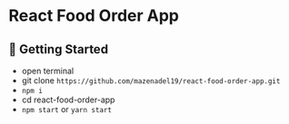 # React Food Order App

## 🚀 Getting Started

- open terminal
- git clone `https://github.com/mazenadel19/react-food-order-app.git`
- `npm i`
- cd react-food-order-app
- `npm start` or `yarn start`
